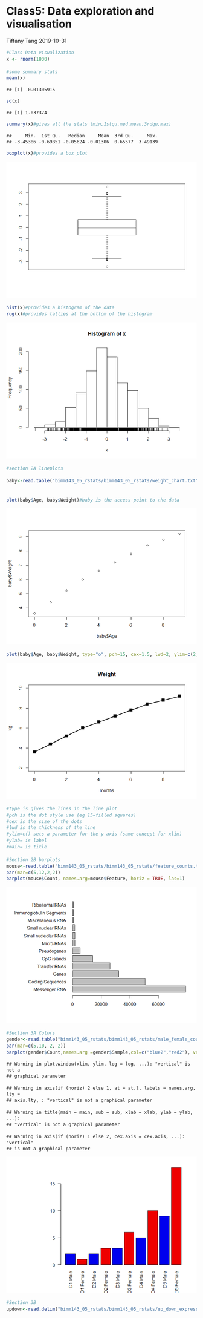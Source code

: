 Class5: Data exploration and visualisation
================
Tiffany Tang
2019-10-31

``` r
#Class Data visualization
x <- rnorm(1000)

#some summary stats
mean(x)
```

    ## [1] -0.01305915

``` r
sd(x)
```

    ## [1] 1.037374

``` r
summary(x)#gives all the stats (min,1stqu,med,mean,3rdqu,max)
```

    ##     Min.  1st Qu.   Median     Mean  3rd Qu.     Max. 
    ## -3.45386 -0.69851 -0.05624 -0.01306  0.65577  3.49139

``` r
boxplot(x)#provides a box plot
```

![](class05_files/figure-gfm/unnamed-chunk-1-1.png)<!-- -->

``` r
hist(x)#provides a histogram of the data
rug(x)#provides tallies at the bottom of the histogram
```

![](class05_files/figure-gfm/unnamed-chunk-1-2.png)<!-- -->

``` r
#section 2A lineplots

baby<-read.table("bimm143_05_rstats/bimm143_05_rstats/weight_chart.txt",header = TRUE)


plot(baby$Age, baby$Weight)#baby is the access point to the data
```

![](class05_files/figure-gfm/unnamed-chunk-1-3.png)<!-- -->

``` r
plot(baby$Age, baby$Weight, type="o", pch=15, cex=1.5, lwd=2, ylim=c(2,10), xlab="months",ylab = "kg", main="Weight")
```

![](class05_files/figure-gfm/unnamed-chunk-1-4.png)<!-- -->

``` r
#type is gives the lines in the line plot
#pch is the dot style use (eg 15=filled squares)
#cex is the size of the dots
#lwd is the thickness of the line
#ylim=c() sets a parameter for the y axis (same concept for xlim)
#ylab= is label 
#main= is title

#Section 2B barplots
mouse<-read.table("bimm143_05_rstats/bimm143_05_rstats/feature_counts.txt", sep = "\t",header=TRUE)
par(mar=c(5,12,2,2))
barplot(mouse$Count, names.arg=mouse$Feature, horiz = TRUE, las=1)
```

![](class05_files/figure-gfm/unnamed-chunk-1-5.png)<!-- -->

``` r
#Section 3A Colors
gender<-read.table("bimm143_05_rstats/bimm143_05_rstats/male_female_counts.txt", sep="\t",header=TRUE)
par(mar=c(5,10, 2, 2))
barplot(gender$Count,names.arg =gender$Sample,col=c("blue2","red2"), vertical= TRUE,las=2)
```

    ## Warning in plot.window(xlim, ylim, log = log, ...): "vertical" is not a
    ## graphical parameter

    ## Warning in axis(if (horiz) 2 else 1, at = at.l, labels = names.arg, lty =
    ## axis.lty, : "vertical" is not a graphical parameter

    ## Warning in title(main = main, sub = sub, xlab = xlab, ylab = ylab, ...):
    ## "vertical" is not a graphical parameter

    ## Warning in axis(if (horiz) 1 else 2, cex.axis = cex.axis, ...): "vertical"
    ## is not a graphical parameter

![](class05_files/figure-gfm/unnamed-chunk-1-6.png)<!-- -->

``` r
#Section 3B 
updown<-read.delim("bimm143_05_rstats/bimm143_05_rstats/up_down_expression.txt")
```
